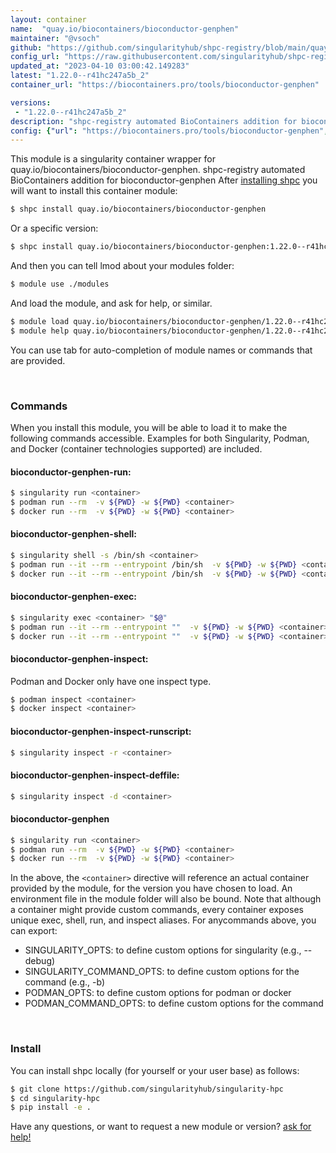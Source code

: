 ```yaml
---
layout: container
name:  "quay.io/biocontainers/bioconductor-genphen"
maintainer: "@vsoch"
github: "https://github.com/singularityhub/shpc-registry/blob/main/quay.io/biocontainers/bioconductor-genphen/container.yaml"
config_url: "https://raw.githubusercontent.com/singularityhub/shpc-registry/main/quay.io/biocontainers/bioconductor-genphen/container.yaml"
updated_at: "2023-04-10 03:00:42.149283"
latest: "1.22.0--r41hc247a5b_2"
container_url: "https://biocontainers.pro/tools/bioconductor-genphen"

versions:
 - "1.22.0--r41hc247a5b_2"
description: "shpc-registry automated BioContainers addition for bioconductor-genphen"
config: {"url": "https://biocontainers.pro/tools/bioconductor-genphen", "maintainer": "@vsoch", "description": "shpc-registry automated BioContainers addition for bioconductor-genphen", "latest": {"1.22.0--r41hc247a5b_2": "sha256:53a4c5dd6cf842480aa6de14bdbb9bf1e3100b463689658df97ec618d38b1b0a"}, "tags": {"1.22.0--r41hc247a5b_2": "sha256:53a4c5dd6cf842480aa6de14bdbb9bf1e3100b463689658df97ec618d38b1b0a"}, "docker": "quay.io/biocontainers/bioconductor-genphen"}
---
```


This module is a singularity container wrapper for quay.io/biocontainers/bioconductor-genphen.
shpc-registry automated BioContainers addition for bioconductor-genphen
After [installing shpc](#install) you will want to install this container module:


```bash
$ shpc install quay.io/biocontainers/bioconductor-genphen
```

Or a specific version:

```bash
$ shpc install quay.io/biocontainers/bioconductor-genphen:1.22.0--r41hc247a5b_2
```

And then you can tell lmod about your modules folder:

```bash
$ module use ./modules
```

And load the module, and ask for help, or similar.

```bash
$ module load quay.io/biocontainers/bioconductor-genphen/1.22.0--r41hc247a5b_2
$ module help quay.io/biocontainers/bioconductor-genphen/1.22.0--r41hc247a5b_2
```

You can use tab for auto-completion of module names or commands that are provided.

<br>

### Commands

When you install this module, you will be able to load it to make the following commands accessible.
Examples for both Singularity, Podman, and Docker (container technologies supported) are included.

#### bioconductor-genphen-run:

```bash
$ singularity run <container>
$ podman run --rm  -v ${PWD} -w ${PWD} <container>
$ docker run --rm  -v ${PWD} -w ${PWD} <container>
```

#### bioconductor-genphen-shell:

```bash
$ singularity shell -s /bin/sh <container>
$ podman run --it --rm --entrypoint /bin/sh  -v ${PWD} -w ${PWD} <container>
$ docker run --it --rm --entrypoint /bin/sh  -v ${PWD} -w ${PWD} <container>
```

#### bioconductor-genphen-exec:

```bash
$ singularity exec <container> "$@"
$ podman run --it --rm --entrypoint ""  -v ${PWD} -w ${PWD} <container> "$@"
$ docker run --it --rm --entrypoint ""  -v ${PWD} -w ${PWD} <container> "$@"
```

#### bioconductor-genphen-inspect:

Podman and Docker only have one inspect type.

```bash
$ podman inspect <container>
$ docker inspect <container>
```

#### bioconductor-genphen-inspect-runscript:

```bash
$ singularity inspect -r <container>
```

#### bioconductor-genphen-inspect-deffile:

```bash
$ singularity inspect -d <container>
```



#### bioconductor-genphen

```bash
$ singularity run <container>
$ podman run --rm  -v ${PWD} -w ${PWD} <container>
$ docker run --rm  -v ${PWD} -w ${PWD} <container>
```


In the above, the `<container>` directive will reference an actual container provided
by the module, for the version you have chosen to load. An environment file in the
module folder will also be bound. Note that although a container
might provide custom commands, every container exposes unique exec, shell, run, and
inspect aliases. For anycommands above, you can export:

 - SINGULARITY_OPTS: to define custom options for singularity (e.g., --debug)
 - SINGULARITY_COMMAND_OPTS: to define custom options for the command (e.g., -b)
 - PODMAN_OPTS: to define custom options for podman or docker
 - PODMAN_COMMAND_OPTS: to define custom options for the command

<br>

### Install

You can install shpc locally (for yourself or your user base) as follows:

```bash
$ git clone https://github.com/singularityhub/singularity-hpc
$ cd singularity-hpc
$ pip install -e .
```

Have any questions, or want to request a new module or version? [ask for help!](https://github.com/singularityhub/singularity-hpc/issues)